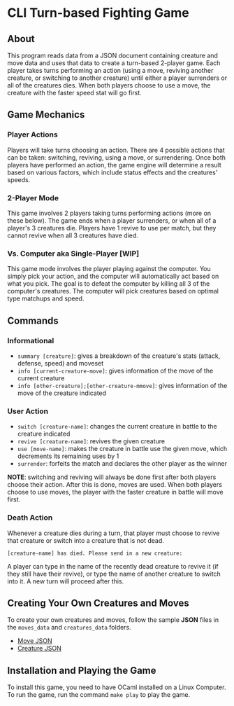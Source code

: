 # CLI Turn-based Fighting Game #

## About ##

This program reads data from a JSON document containing creature and move data and uses that data to create a turn-based 2-player game. Each player takes turns performing an action (using a move, reviving another creature, or switching to another creature) until either a player surrenders or all of the creatures dies. When both players choose to use a move, the creature with the faster speed stat will go first.

## Game Mechanics ##

### Player Actions ###

Players will take turns choosing an action. There are 4 possible actions that can be taken: switching, reviving, using a move, or surrendering. Once both players have performed an action, the game engine will determine a result based on various factors, which include status effects and the creatures' speeds.

### 2-Player Mode ###

This game involves 2 players taking turns performing actions (more on these below). The game ends when a player surrenders, or when all of a player's 3 creatures die. Players have 1 revive to use per match, but they cannot revive when all 3 creatures have died.

### Vs. Computer aka Single-Player [WIP] ###

This game mode involves the player playing against the computer. You simply pick your action, and the computer will automatically act based on what you pick. The goal is to defeat the computer by killing all 3 of the computer's creatures. The computer will pick creatures based on optimal type matchups and speed.

## Commands ##

### Informational ###

- `summary [creature]`: gives a breakdown of the creature's stats (attack, defense, speed) and moveset
- `info [current-creature-move]`: gives information of the move of the current creature
- `info [other-creature];[other-creature-mmove]`: gives information of the move of the creature indicated

### User Action ###

- `switch [creature-name]`: changes the current creature in battle to the creature indicated
- `revive [creature-name]`: revives the given creature
- `use [move-name]`: makes the creature in battle use the given move, which decrements its remaining uses by 1
- `surrender`: forfeits the match and declares the other player as the winner

**NOTE**: switching and reviving will always be done first after both players choose their action. After this is done, moves are used. When both players choose to use moves, the player with the faster creature in battle will move first.

### Death Action ###

Whenever a creature dies during a turn, that player must choose to revive that creature or switch into a creature that is not dead.

```[creature-name] has died. Please send in a new creature:```

A player can type in the name of the recently dead creature to revive it (if they still have their revive), or type the name of another creature to switch into it. A new turn will proceed after this.

## Creating Your Own Creatures and Moves ##

To create your own creatures and moves, follow the sample **JSON** files in the `moves_data` and `creatures_data` folders.

- [Move JSON](/moves_data)
- [Creature JSON](/creatures_data)

## Installation and Playing the Game ##

To install this game, you need to have OCaml installed on a Linux Computer. To run the game, run the command `make play` to play the game.
